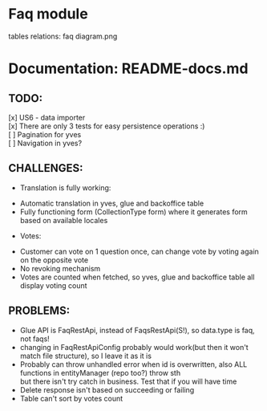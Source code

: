 # Faq module
tables relations: faq diagram.png <br>

# Documentation: README-docs.md

## TODO:
[x] US6 - data importer <br>
[x] There are only 3 tests for easy persistence operations :) <br>
[ ] Pagination for yves <br>
[ ] Navigation in yves? <br>

## CHALLENGES:
- Translation is fully working: <br>
* Automatic translation in yves, glue and backoffice table <br>
* Fully functioning form (CollectionType form) where it generates form based on available locales <br>
- Votes: <br>
* Customer can vote on 1 question once, can change vote by voting again on the opposite vote <br>
* No revoking mechanism
* Votes are counted when fetched, so yves, glue and backoffice table all display voting count
## PROBLEMS:
- Glue API is FaqRestApi, instead of FaqsRestApi(S!), so data.type is faq, not faqs! <br>
- changing in FaqRestApiConfig probably would work(but then it won't match file structure), so I leave it as it is <br>
- Probably can throw unhandled error when id is overwritten, also ALL functions in entityManager (repo too?) throw sth <br>
     but there isn't try catch in business. Test that if you will have time <br>
- Delete response isn't based on succeeding or failing <br>
- Table can't sort by votes count
